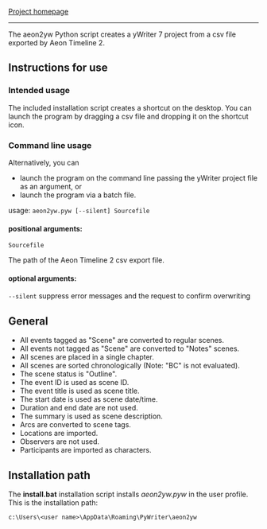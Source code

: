 [Project homepage](https://peter88213.github.io/aeon2yw)

------------------------------------------------------------------

The aeon2yw Python script creates a yWriter 7 project from a csv file exported by Aeon Timeline 2.

## Instructions for use

### Intended usage

The included installation script creates a shortcut on the desktop. You can launch the program by dragging a csv file and dropping it on the shortcut icon. 

### Command line usage

Alternatively, you can

- launch the program on the command line passing the yWriter project file as an argument, or
- launch the program via a batch file.

usage: `aeon2yw.pyw [--silent] Sourcefile`

#### positional arguments:

`Sourcefile` 

The path of the Aeon Timeline 2 csv export file.

#### optional arguments:

`--silent`  suppress error messages and the request to confirm overwriting


## General

-   All events tagged as "Scene" are converted to regular scenes.
-   All events not tagged as "Scene" are converted to "Notes" scenes.
-   All scenes are placed in a single chapter.
-   All scenes are sorted chronologically (Note: "BC" is not evaluated). 
-   The scene status is "Outline". 
-	The event ID is used as scene ID.
-	The event title is used as scene title.
- 	The start date is used as scene date/time.
-	Duration and end date are not used.
-   The summary is used as scene description.
-	Arcs are converted to scene tags.
-	Locations are imported.
-	Observers are not used.
-	Participants are imported as characters.


## Installation path

The **install.bat** installation script installs *aeon2yw.pyw* in the user profile. This is the installation path: 

`c:\Users\<user name>\AppData\Roaming\PyWriter\aeon2yw`
    
